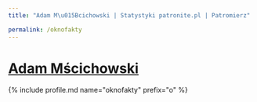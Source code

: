 ```yaml
---
title: "Adam M\u015Bcichowski | Statystyki patronite.pl | Patromierz"

permalink: /oknofakty
---
```


# [Adam Mścichowski](https://patronite.pl/oknofakty)

{% include profile.md name="oknofakty" prefix="o" %}
